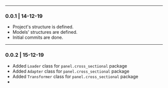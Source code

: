 
---------------------------------------------------------------
### 0.0.1 | 14-12-19

  - Project's structure is defined.
  - Models' structures are defined.
  - Initial commits are done.
---------------------------------------------------------------
### 0.0.2 | 15-12-19

   - Added `Loader` class for `panel.cross_sectional` package
   - Added `Adapter` class for `panel.cross_sectional` package
   - Added `Transformer` class for `panel.cross_sectional` package
   - 